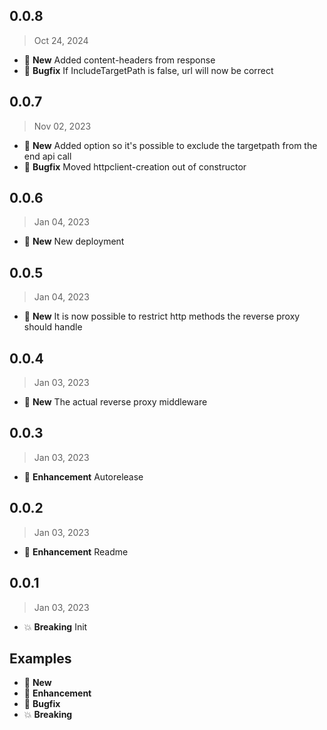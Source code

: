 ## 0.0.8
> Oct 24, 2024

* :gift: **New** Added content-headers from response
* :bug: **Bugfix** If IncludeTargetPath is false, url will now be correct


## 0.0.7
> Nov 02, 2023

* :gift: **New** Added option so it's possible to exclude the targetpath from the end api call
* :bug: **Bugfix** Moved httpclient-creation out of constructor

## 0.0.6

> Jan 04, 2023

* :gift: **New** New deployment

## 0.0.5

> Jan 04, 2023

* :gift: **New** It is now possible to restrict http methods the reverse proxy should handle

## 0.0.4

> Jan 03, 2023

* :gift: **New** The actual reverse proxy middleware

## 0.0.3

> Jan 03, 2023

* :tada: **Enhancement** Autorelease

## 0.0.2

> Jan 03, 2023

* :tada: **Enhancement** Readme

## 0.0.1

> Jan 03, 2023

* :boom: **Breaking** Init

## Examples

* :gift: **New**
* :tada: **Enhancement**
* :bug: **Bugfix**
* :boom: **Breaking**